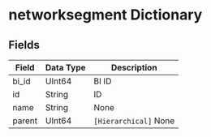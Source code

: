 # networksegment Dictionary

## Fields

| Field  | Data Type | Description           |
| ------ | --------- | --------------------- |
| bi_id  | UInt64    | BI ID                 |
| id     | String    | ID                    |
| name   | String    | None                  |
| parent | UInt64    | `[Hierarchical]` None |
